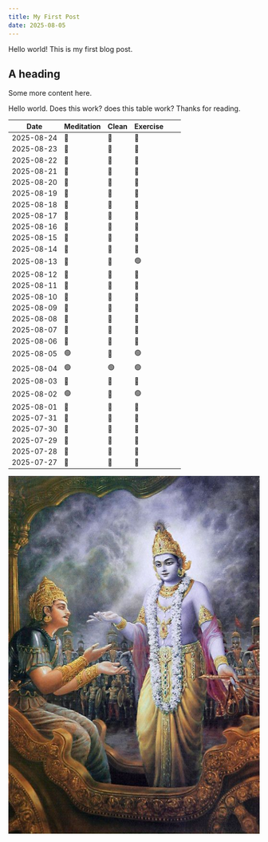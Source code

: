 ```yaml
---
title: My First Post
date: 2025-08-05
---
```


Hello world! This is my first blog post.

## A heading

Some more content here.

Hello world. Does this work?
does this table work? Thanks for reading.

| Date       | Meditation | Clean | Exercise |     |     |
| ---------- | ---------- | ----- | -------- | --- | --- |
| 2025-08-24 | 🔴         | 🔴    | 🔴       |     |     |
| 2025-08-23 | 🔴         | 🔴    | 🔴       |     |     |
| 2025-08-22 | 🔴         | 🔴    | 🔴       |     |     |
| 2025-08-21 | 🔴         | 🔴    | 🔴       |     |     |
| 2025-08-20 | 🔴         | 🔴    | 🔴       |     |     |
| 2025-08-19 | 🔴         | 🔴    | 🔴       |     |     |
| 2025-08-18 | 🔴         | 🔴    | 🔴       |     |     |
| 2025-08-17 | 🔴         | 🔴    | 🔴       |     |     |
| 2025-08-16 | 🔴         | 🔴    | 🔴       |     |     |
| 2025-08-15 | 🔴         | 🔴    | 🔴       |     |     |
| 2025-08-14 | 🔴         | 🔴    | 🔴       |     |     |
| 2025-08-13 | 🔴         | 🔴    | 🟢       |     |     |
| 2025-08-12 | 🔴         | 🔴    | 🔴       |     |     |
| 2025-08-11 | 🔴         | 🔴    | 🔴       |     |     |
| 2025-08-10 | 🔴         | 🔴    | 🔴       |     |     |
| 2025-08-09 | 🔴         | 🔴    | 🔴       |     |     |
| 2025-08-08 | 🔴         | 🔴    | 🔴       |     |     |
| 2025-08-07 | 🔴         | 🔴    | 🔴       |     |     |
| 2025-08-06 | 🔴         | 🔴    | 🔴       |     |     |
| 2025-08-05 | 🟢         | 🔴    | 🟢       |     |     |
| 2025-08-04 | 🟢         | 🟢    | 🟢       |     |     |
| 2025-08-03 | 🔴         | 🔴    | 🔴       |     |     |
| 2025-08-02 | 🟢         | 🔴    | 🟢       |     |     |
| 2025-08-01 | 🔴         | 🔴    | 🔴       |     |     |
| 2025-07-31 | 🔴         | 🔴    | 🔴       |     |     |
| 2025-07-30 | 🔴         | 🔴    | 🔴       |     |     |
| 2025-07-29 | 🔴         | 🔴    | 🔴       |     |     |
| 2025-07-28 | 🔴         | 🔴    | 🔴       |     |     |
| 2025-07-27 | 🔴         | 🔴    | 🔴       |     |     |


![Test](/assets/images/krishna.jpg)